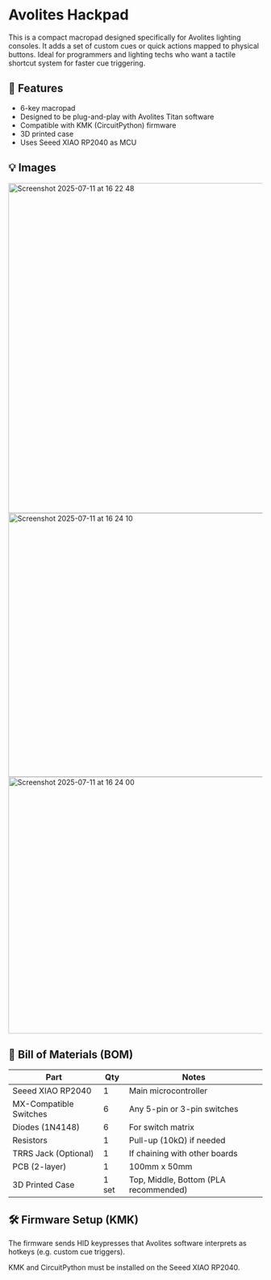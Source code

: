 # Avolites Hackpad

This is a compact macropad designed specifically for Avolites lighting consoles. It adds a set of custom cues or quick actions mapped to physical buttons. Ideal for programmers and lighting techs who want a tactile shortcut system for faster cue triggering.

## 🎯 Features

- 6-key macropad
- Designed to be plug-and-play with Avolites Titan software
- Compatible with KMK (CircuitPython) firmware
- 3D printed case
- Uses Seeed XIAO RP2040 as MCU

## 💡 Images

<img width="883" height="653" alt="Screenshot 2025-07-11 at 16 22 48" src="https://![Uploading Screenshot 2025-07-11 at 16.23.43.png…]()
github.com/user-attachments/assets/9d2dbd34-54ea-4886-96da-e15d5ccb349e" />
<img width="510" height="522" alt="Screenshot 2025-07-11 at 16 24 10" src="https://github.com/user-attachments/assets/b6d98d96-1e65-4e9e-8c4c-1717d045b5da" />
<img width="762" height="508" alt="Screenshot 2025-07-11 at 16 24 00" src="https://github.com/user-attachments/assets/72f31261-8990-4e34-92bf-e0ca650b2408" />

## 🧾 Bill of Materials (BOM)

| Part               | Qty | Notes                          |
|--------------------|-----|---------------------------------|
| Seeed XIAO RP2040  | 1   | Main microcontroller            |
| MX-Compatible Switches | 6   | Any 5-pin or 3-pin switches    |
| Diodes (1N4148)    | 6   | For switch matrix              |
| Resistors          | 1   | Pull-up (10kΩ) if needed        |
| TRRS Jack (Optional) | 1 | If chaining with other boards   |
| PCB (2-layer)      | 1   | 100mm x 50mm                   |
| 3D Printed Case    | 1 set | Top, Middle, Bottom (PLA recommended) |

## 🛠️ Firmware Setup (KMK)

The firmware sends HID keypresses that Avolites software interprets as hotkeys (e.g. custom cue triggers).

KMK and CircuitPython must be installed on the Seeed XIAO RP2040.



